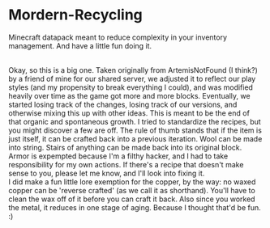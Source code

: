 # Mordern-Recycling
Minecraft datapack meant to reduce complexity in your inventory management. And have a little fun doing it.<br><br>

Okay, so this is a big one. Taken originally from ArtemisNotFound (I think?) by a friend of mine for our shared server, we adjusted it to reflect our play styles (and my propensity to break everything I could), and was modified heavily over time as the game got more and more blocks. Eventually, we started losing track of the changes, losing track of our versions, and otherwise mixing this up with other ideas. This is meant to be the end of that organic and spontaneous growth. I tried to standardize the recipes, but you might discover a few are off. The rule of thumb stands that if the item is just itself, it can be crafted back into a previous iteration. Wool can be made into string. Stairs of anything can be made back into its original block. Armor is expempted because I'm a filthy hacker, and I had to take responsibility for my own actions. If there's a recipe that doesn't make sense to you, please let me know, and I'll look into fixing it.<br>
I did make a fun little lore exemption for the copper, by the way: no waxed copper can be 'reverse crafted' (as we call it as shorthand). You'll have to clean the wax off of it before you can craft it back. Also since you worked the metal, it reduces in one stage of aging. Because I thought that'd be fun. :)
